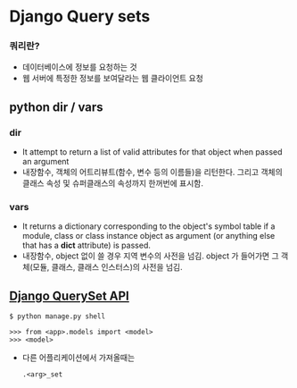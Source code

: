 # Django Query sets

### 쿼리란?

- 데이터베이스에 정보를 요청하는 것
- 웹 서버에 특정한 정보를 보여달라는 웹 클라이언트 요청

## python dir / vars

### dir

- It attempt to return a list of valid attributes for that object when passed an argument
- 내장함수, 객체의 어트리뷰트(함수, 변수 등의 이름들)을 리턴한다. 그리고 객체의 클래스 속성 및 슈퍼클래스의 속성까지 한꺼번에 표시함.

### vars

- It returns a dictionary corresponding to the object's symbol table if a module, class or class instance object as argument (or anything else that has a **dict** attribute) is passed.
- 내장함수, object 없이 쓸 경우 지역 변수의 사전을 넘김. object 가 들어가면 그 객체(모듈, 클래스, 클래스 인스터스)의 사전을 넘김.

## [Django QuerySet API](https://docs.djangoproject.com/en/3.1/ref/models/querysets/)

```
$ python manage.py shell
```

```
>>> from <app>.models import <model>
>>> <model>
```

- 다른 어플리케이션에서 가져올때는
  ```
  .<arg>_set
  ```
